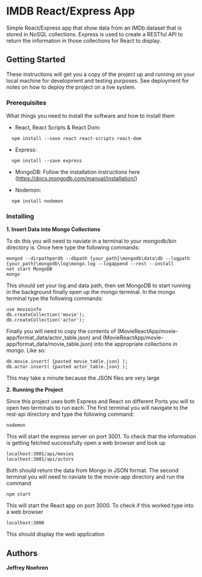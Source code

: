 # IMDB React/Express App

Simple React/Express app that show data from an IMDb dataset that is stored in NoSQL collections. Express is used to create a RESTful API to return the information in those collections for React to display.

## Getting Started

These instructions will get you a copy of the project up and running on your local machine for development and testing purposes. See deployment for notes on how to deploy the project on a live system.

### Prerequisites

What things you need to install the software and how to install them

* React, React Scripts & React Dom:  
```
  npm install --save react react-scripts react-dom
```
* Express: 
```
  npm install --save express
```
* MongoDB: Follow the installation instructions here (https://docs.mongodb.com/manual/installation/)

* Nodemon: 
```
  npm install nodemon
```

### Installing

**1. Insert Data into Mongo Collections** 

To do this you will need to naviate in a terminal to your mongodb/bin directory is. Once here type the following commands:
```
mongod --dirpathperdb --dbpath {your_path}\mongodb\data\db --logpath {your_path}\mongodb\log\mongo.log --logappend --rest --install
net start MongoDB
mongo
```
This should set your log and data path, then set MongoDB to start running in the background finally open up the mongo terminal. In the mongo terminal type the following commands:
```
use movieinfo
db.createCollection('movie');
db.createCollection('actor');
```
Finally you will need to copy the contents of (MovieReactApp/movie-app/format_data/actor_table.json) and (MovieReactApp/movie-app/format_data/movie_table.json) into the appropriate collections in mongo. Like so:
```
db.movie.insert( {pasted movie_table.json} );
db.actor.insert( {pasted actor_table.json} );
```
This may take a minute because the JSON files are very large

**2. Running the Project**

Since this project uses both Express and React on different Ports you will to open two terminals to run each. The first terminal you will navigate to the rest-api directory and type the following command:
```
nodemon
```
This will start the express server on port 3001. To check that the information is getting fetched successfully open a web browser and look up
```
localhost:3001/api/movies
localhost:3001/api/actors
```
Both should return the data from Mongo in JSON format. The second terminal you will need to naviate to the movie-app directory and run the command
```
npm start
```
This will start the React app on port 3000. To check if this worked type into a web browser
```
localhost:3000
```
This should display the web application

## Authors

**Jeffrey Noehren**

